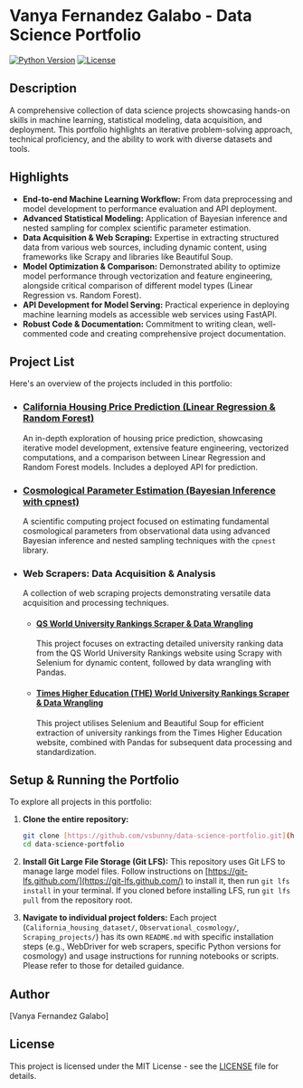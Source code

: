 # Vanya Fernandez Galabo - Data Science Portfolio

[![Python Version](https://img.shields.io/badge/Python-3.x-blue?style=flat-square&logo=python)](https://www.python.org/)
[![License](https://img.shields.io/badge/License-MIT-green?style=flat-square)](LICENSE)

## Description

A comprehensive collection of data science projects showcasing hands-on skills in machine learning, statistical modeling, data acquisition, and deployment. This portfolio highlights an iterative problem-solving approach, technical proficiency, and the ability to work with diverse datasets and tools.

## Highlights

* **End-to-end Machine Learning Workflow:** From data preprocessing and model development to performance evaluation and API deployment.
* **Advanced Statistical Modeling:** Application of Bayesian inference and nested sampling for complex scientific parameter estimation.
* **Data Acquisition & Web Scraping:** Expertise in extracting structured data from various web sources, including dynamic content, using frameworks like Scrapy and libraries like Beautiful Soup.
* **Model Optimization & Comparison:** Demonstrated ability to optimize model performance through vectorization and feature engineering, alongside critical comparison of different model types (Linear Regression vs. Random Forest).
* **API Development for Model Serving:** Practical experience in deploying machine learning models as accessible web services using FastAPI.
* **Robust Code & Documentation:** Commitment to writing clean, well-commented code and creating comprehensive project documentation.

## Project List

Here's an overview of the projects included in this portfolio:

* ### [California Housing Price Prediction (Linear Regression & Random Forest)](./Machine_learning/California_housing_dataset/README.md)
    An in-depth exploration of housing price prediction, showcasing iterative model development, extensive feature engineering, vectorized computations, and a comparison between Linear Regression and Random Forest models. Includes a deployed API for prediction.

* ### [Cosmological Parameter Estimation (Bayesian Inference with cpnest)](./Observational_cosmology/README.md)
    A scientific computing project focused on estimating fundamental cosmological parameters from observational data using advanced Bayesian inference and nested sampling techniques with the `cpnest` library.

* ### Web Scrapers: Data Acquisition & Analysis
    A collection of web scraping projects demonstrating versatile data acquisition and processing techniques.

    * #### [QS World University Rankings Scraper & Data Wrangling](./Scraping_projects/QS_world_rankings/README.md)
        This project focuses on extracting detailed university ranking data from the QS World University Rankings website using Scrapy with Selenium for dynamic content, followed by data wrangling with Pandas.

    * #### [Times Higher Education (THE) World University Rankings Scraper & Data Wrangling](./Scraping_projects/THE_world_rankings/README.md)
        This project utilises Selenium and Beautiful Soup for efficient extraction of university rankings from the Times Higher Education website, combined with Pandas for subsequent data processing and standardization.

## Setup & Running the Portfolio

To explore all projects in this portfolio:

1.  **Clone the entire repository:**
    ```bash
    git clone [https://github.com/vsbunny/data-science-portfolio.git](https://github.com/vsbunny/data-science-portfolio.git)
    cd data-science-portfolio
    ```

2.  **Install Git Large File Storage (Git LFS):**
    This repository uses Git LFS to manage large model files. Follow instructions on [https://git-lfs.github.com/](https://git-lfs.github.com/) to install it, then run `git lfs install` in your terminal. If you cloned before installing LFS, run `git lfs pull` from the repository root.


3.  **Navigate to individual project folders:**
    Each project (`California_housing_dataset/`, `Observational_cosmology/`, `Scraping_projects/`) has its own `README.md` with specific installation steps (e.g., WebDriver for web scrapers, specific Python versions for cosmology) and usage instructions for running notebooks or scripts. Please refer to those for detailed guidance.

## Author

[Vanya Fernandez Galabo] 

## License
This project is licensed under the MIT License - see the [LICENSE](LICENSE) file for details.